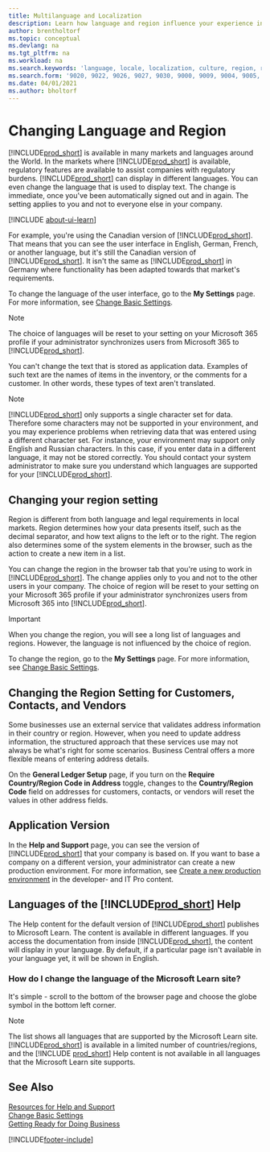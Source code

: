 ```yaml
---
title: Multilanguage and Localization
description: Learn how language and region influence your experience in Business Central. Change the language of the user interface in My Settings.
author: brentholtorf
ms.topic: conceptual
ms.devlang: na
ms.tgt_pltfrm: na
ms.workload: na
ms.search.keywords: 'language, locale, localization, culture, region, regional settings'
ms.search.form: '9020, 9022, 9026, 9027, 9030, 9000, 9009, 9004, 9005, 9024, 9006, 9007, 9010, 9016, 9017'
ms.date: 04/01/2021
ms.author: bholtorf
---
```

# <a name="changing-language-and-region"></a>Changing Language and Region

[!INCLUDE[prod_short](includes/prod_short.md)] is available in many markets and languages around the World. In the markets where [!INCLUDE[prod_short](includes/prod_short.md)] is available, regulatory features are available to assist companies with regulatory burdens. [!INCLUDE[prod_short](includes/prod_short.md)] can display in different languages. You can even change the language that is used to display text. The change is immediate, once you've been automatically signed out and in again. The setting applies to you and not to everyone else in your company.  

[!INCLUDE [about-ui-learn](includes/about-ui-learn.md)]

For example, you're using the Canadian version of [!INCLUDE[prod_short](includes/prod_short.md)]. That means that you can see the user interface in English, German, French, or another language, but it's still the Canadian version of [!INCLUDE[prod_short](includes/prod_short.md)]. It isn't the same as [!INCLUDE[prod_short](includes/prod_short.md)] in Germany where functionality has been adapted towards that market's requirements.  

To change the language of the user interface, go to the **My Settings** page. For more information, see [Change Basic Settings](ui-change-basic-settings.md#language). 

> [!NOTE]  
> The choice of languages will be reset to your setting on your Microsoft 365 profile if your administrator synchronizes users from Microsoft 365 to [!INCLUDE[prod_short](includes/prod_short.md)].

You can't change the text that is stored as application data. Examples of such text are the names of items in the inventory, or the comments for a customer. In other words, these types of text aren't translated.  

> [!NOTE]  
> [!INCLUDE[prod_short](includes/prod_short.md)] only supports a single character set for data. Therefore some characters may not be supported in your environment, and you may experience problems when retrieving data that was entered using a different character set. For instance, your environment may support only English and Russian characters. In this case, if you enter data in a different language, it may not be stored correctly. You should contact your system administrator to make sure you understand which languages are supported for your [!INCLUDE[prod_short](includes/prod_short.md)].  

## <a name="changing-your-region-setting"></a>Changing your region setting

Region is different from both language and legal requirements in local markets. Region determines how your data presents itself, such as the decimal separator, and how text aligns to the left or to the right. The region also determines some of the system elements in the browser, such as the action to create a new item in a list.  

You can change the region in the browser tab that you're using to work in [!INCLUDE[prod_short](includes/prod_short.md)]. The change applies only to you and not to the other users in your company.  The choice of region will be reset to your setting on your Microsoft 365 profile if your administrator synchronizes users from Microsoft 365 into [!INCLUDE[prod_short](includes/prod_short.md)].

> [!IMPORTANT]  
> When you change the region, you will see a long list of languages and regions. However, the language is not influenced by the choice of region.  

To change the region, go to the **My Settings** page. For more information, see [Change Basic Settings](ui-change-basic-settings.md).  

## <a name="changing-the-region-setting-for-customers-contacts-and-vendors"></a>Changing the Region Setting for Customers, Contacts, and Vendors

Some businesses use an external service that validates address information in their country or region. However, when you need to update address information, the structured approach that these services use may not always be what's right for some scenarios. Business Central offers a more flexible means of entering address details.

On the **General Ledger Setup** page, if you turn on the **Require Country/Region Code in Address** toggle, changes to the **Country/Region Code** field on addresses for customers, contacts, or vendors will reset the values in other address fields.

## <a name="application-version"></a>Application Version

In the **Help and Support** page, you can see the version of [!INCLUDE[prod_short](includes/prod_short.md)] that your company is based on. If you want to base a company on a different version, your administrator can create a new production environment. For more information, see [Create a new production environment](/dynamics365/business-central/dev-itpro/administration/tenant-admin-center-environments#create-a-new-production-environment) in the developer- and IT Pro content.  

## <a name="languages-of-the--help"></a>Languages of the [!INCLUDE[prod_short](includes/prod_short.md)] Help

The Help content for the default version of [!INCLUDE[prod_short](includes/prod_short.md)] publishes to Microsoft Learn. The content is available in different languages. If you access the documentation from inside [!INCLUDE[prod_short](includes/prod_short.md)], the content will display in your language. By default, if a particular page isn't available in your language yet, it will be shown in English.

### <a name="how-do-i-change-the-language-of-the-microsoft-learn-site"></a>How do I change the language of the Microsoft Learn site?

It's simple - scroll to the bottom of the browser page and choose the globe symbol in the bottom left corner.

> [!NOTE]  
> The list shows all languages that are supported by the Microsoft Learn site. [!INCLUDE[prod_short](includes/prod_short.md)] is available in a limited number of countries/regions, and the [!INCLUDE [prod_short](includes/prod_short.md)] Help content is not available in all languages that the Microsoft Learn site supports.

## <a name="see-also"></a>See Also

[Resources for Help and Support](product-help-and-support.md)  
[Change Basic Settings](ui-change-basic-settings.md)  
[Getting Ready for Doing Business](ui-get-ready-business.md)  


[!INCLUDE[footer-include](includes/footer-banner.md)]

